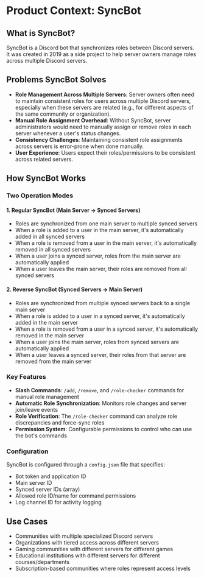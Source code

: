 # Product Context: SyncBot

## What is SyncBot?
SyncBot is a Discord bot that synchronizes roles between Discord servers. It was created in 2019 as a side project to help server owners manage roles across multiple Discord servers.

## Problems SyncBot Solves
- **Role Management Across Multiple Servers**: Server owners often need to maintain consistent roles for users across multiple Discord servers, especially when these servers are related (e.g., for different aspects of the same community or organization).
- **Manual Role Assignment Overhead**: Without SyncBot, server administrators would need to manually assign or remove roles in each server whenever a user's status changes.
- **Consistency Challenges**: Maintaining consistent role assignments across servers is error-prone when done manually.
- **User Experience**: Users expect their roles/permissions to be consistent across related servers.

## How SyncBot Works

### Two Operation Modes

#### 1. Regular SyncBot (Main Server → Synced Servers)
- Roles are synchronized from one main server to multiple synced servers
- When a role is added to a user in the main server, it's automatically added in all synced servers
- When a role is removed from a user in the main server, it's automatically removed in all synced servers
- When a user joins a synced server, roles from the main server are automatically applied
- When a user leaves the main server, their roles are removed from all synced servers

#### 2. Reverse SyncBot (Synced Servers → Main Server)
- Roles are synchronized from multiple synced servers back to a single main server
- When a role is added to a user in a synced server, it's automatically added in the main server
- When a role is removed from a user in a synced server, it's automatically removed in the main server
- When a user joins the main server, roles from synced servers are automatically applied
- When a user leaves a synced server, their roles from that server are removed from the main server

### Key Features
- **Slash Commands**: `/add`, `/remove`, and `/role-checker` commands for manual role management
- **Automatic Role Synchronization**: Monitors role changes and server join/leave events
- **Role Verification**: The `/role-checker` command can analyze role discrepancies and force-sync roles
- **Permission System**: Configurable permissions to control who can use the bot's commands

### Configuration
SyncBot is configured through a `config.json` file that specifies:
- Bot token and application ID
- Main server ID
- Synced server IDs (array)
- Allowed role ID/name for command permissions
- Log channel ID for activity logging

## Use Cases
- Communities with multiple specialized Discord servers
- Organizations with tiered access across different servers
- Gaming communities with different servers for different games
- Educational institutions with different servers for different courses/departments
- Subscription-based communities where roles represent access levels
